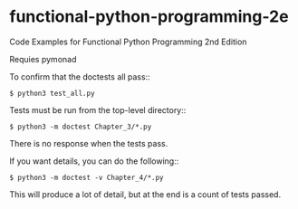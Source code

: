 # functional-python-programming-2e
Code Examples for Functional Python Programming 2nd Edition

Requies pymonad

To confirm that the doctests all pass::

    $ python3 test_all.py

Tests must be run from the top-level directory::

    $ python3 -m doctest Chapter_3/*.py

There is no response when the tests pass.

If you want details, you can do the following::

    $ python3 -m doctest -v Chapter_4/*.py

This will produce a lot of detail, but at the end is a count of tests passed.
